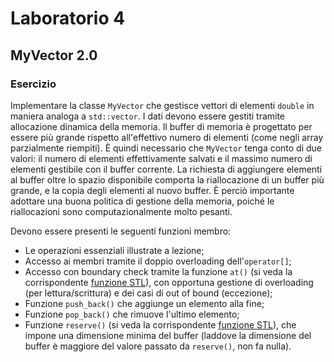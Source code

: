 # Laboratorio 4
## MyVector 2.0

### Esercizio
Implementare la classe `MyVector` che gestisce vettori di elementi `double` in maniera analoga a `std::vector`. I dati devono essere gestiti tramite allocazione dinamica della memoria. Il buffer di memoria è progettato per essere più grande rispetto all'effettivo numero di elementi (come negli array parzialmente riempiti). È quindi necessario che `MyVector` tenga conto di due valori: il numero di elementi effettivamente salvati e il massimo numero di elementi gestibile con il buffer corrente. La richiesta di aggiungere elementi al buffer oltre lo spazio disponibile comporta la riallocazione di un buffer più grande, e la copia degli elementi al nuovo buffer. È perciò importante adottare una buona politica di gestione della memoria, poiché le riallocazioni sono computazionalmente molto pesanti.

Devono essere presenti le seguenti funzioni membro:
* Le operazioni essenziali illustrate a lezione;
* Accesso ai membri tramite il doppio overloading dell'`operator[]`;
* Accesso con boundary check tramite la funzione `at()` (si veda la corrispondente [funzione STL](https://www.cplusplus.com/reference/vector/vector/at/)), con opportuna gestione di overloading (per lettura/scrittura) e dei casi di out of bound (eccezione);
* Funzione `push_back()` che aggiunge un elemento alla fine;
* Funzione `pop_back()` che rimuove l'ultimo elemento;
* Funzione `reserve()` (si veda la corrispondente [funzione STL](https://www.cplusplus.com/reference/vector/vector/reserve/)), che impone una dimensione minima del buffer (laddove la dimensione del buffer è maggiore del valore passato da `reserve()`, non fa nulla).
